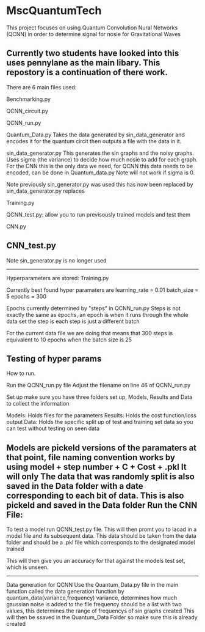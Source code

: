 # MscQuantumTech
This project focuses on using Quantum Convolution Nural Networks (QCNN) in order to determine signal for nosie for Gravitational Waves

Currently two students have looked into this uses pennylane as the main libary. This repostory is a continuation of there work.
-----------------------------------------------------------------------------------------------------------------------------------------

There are 6 main files used:

Benchmarking.py

QCNN_circuit.py

QCNN_run.py

Quantum_Data.py
Takes the data generated by sin_data_generator and encodes it for the quantum circit then outputs a file with the data in it.

sin_data_generator.py
This generates the sin graphs and the noisy graphs. 
Uses sigma (the variance) to decide how much nosie to add for each graph.
For the CNN this is the only data we need, for QCNN this data needs to be encoded, can be done in Quantum_data.py
Note will not work if sigma is 0.

Note previously sin_generator.py was used this has now been replaced by sin_data_generator.py replaces

Training.py

QCNN_test.py:
allow you to run previsously trained models and test them

CNN.py

CNN_test.py
-----------------------------------------------------------------------------------------------------------------------------------------
Note sin_generator.py is no longer used 

-----------------------------------------------------------------------------------------------------------------------------------------
Hyperparameters are stored:
Training.py

Currently best found hyper paramaters are
learning_rate = 0.01
batch_size = 5
epochs = 300

Epochs currently determined by "steps" in QCNN_run.py
Steps is not exactly the same as epochs, an epoch is when it runs through the whole data set the step is each step is just a different batch

For the current data file we are doing that means that 300 steps is equivalent to 10 epochs when the batch size is 25


Testing of hyper params
-----------------------------------------------------------------------------------------------------------------------------------------
How to run.

Run the QCNN_run.py file
Adjust the filename on line 46 of QCNN_run.py

Set up make sure you have three folders set up,
Models, Results and Data to collect the information

Models: Holds files for the parameters
Results: Holds the cost function/loss output
Data: Holds the specific split up of test and training set data so you can test without testing on seen data

Models are pickeld versions of the paramaters at that point, file naming convention works by using model + step number + C + Cost + .pkl
It will only
The data that was randomly split is also saved in the Data folder with a date corresponding to each bit of data. This is also pickeld
and saved in the Data folder
Run the CNN File:
----------------------------------------------------
To test a model run QCNN_test.py file.
This will then promt you to laoad in a model file and its subsequent data.
This data should be taken from the data folder and should be a .pkl file which corresponds to the designated model trained

This will then give you an accuracy for that against the models test set, which is unseen.

----------------------------------------------------
Data generation for QCNN
Use the Quantum_Data.py file
in the main function called the data generation function by 
quantum_data(variance,frequency)
variance, determines how much gaussian noise is added to the file
frequency should be a list with two values, this determines the range of frequencys of sin graphs created
This will then be ssaved in the Quantum_Data Folder so make sure this is already created